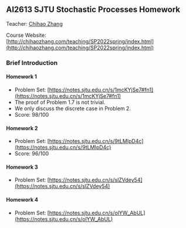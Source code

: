## AI2613 SJTU Stochastic Processes Homework

Teacher: [Chihao Zhang](http://Chihaozhang.com)

Course Website: [http://chihaozhang.com/teaching/SP2022spring/index.html](http://chihaozhang.com/teaching/SP2022spring/index.html)

### Brief Introduction

#### Homework 1

- Problem Set: [https://notes.sjtu.edu.cn/s/1mcKYjSe7#fn1](https://notes.sjtu.edu.cn/s/1mcKYjSe7#fn1)
- The proof of Problem 1.7 is not trivial.
- We only discuss the discrete case in Problem 2.
- Score: 98/100

#### Homework 2

- Problem Set: [https://notes.sjtu.edu.cn/s/9tLMIpD4c](https://notes.sjtu.edu.cn/s/9tLMIpD4c)
- Score: 96/100

#### Homework 3

- Problem Set: [https://notes.sjtu.edu.cn/s/slZVdey54](https://notes.sjtu.edu.cn/s/slZVdey54)

#### Homework 4

- Problem Set: [https://notes.sjtu.edu.cn/s/olYW_AbUL](https://notes.sjtu.edu.cn/s/olYW_AbUL)